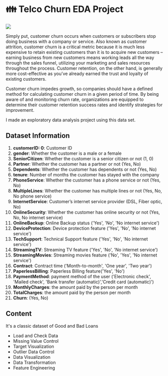 # :family: Telco Churn EDA Project 

![](https://www.actioncoachlisboa.pt/wp-content/uploads/2019/11/ActionCOACHLisbaoa_Servic%CC%A7o-ao-Cliente.jpg)

Simply put, customer churn occurs when customers or subscribers stop doing business with a company or service. Also known as customer attrition, customer churn is a critical metric because it is much less expensive to retain 
existing customers than it is to acquire new customers – earning business from new customers means working leads all the way through the sales funnel, utilizing your marketing and sales resources throughout the process. 
Customer retention, on the other hand, is generally more cost-effective as you’ve already earned the trust and loyalty of existing customers.

Customer churn impedes growth, so companies should have a defined method for calculating customer churn in a given period of time. By being aware of and monitoring churn rate, organizations are equipped to determine their customer 
retention success rates and identify strategies for improvement.

I made an exploratory data analysis project using this data set.


## Dataset Information

1. **customerID: 0**: Customer ID 
1. **gender**: Whether the customer is a male or a female
1. **SeniorCitizen**: Whether the customer is a senior citizen or not (1, 0)
1. **Partner**: Whether the customer has a partner or not (Yes, No)
1. **Dependents**: Whether the customer has dependents or not (Yes, No)
1. **tenure**: Number of months the customer has stayed with the company
1. **PhoneService**: Whether the customer has a phone service or not (Yes, No)
1. **MultipleLines**: Whether the customer has multiple lines or not (Yes, No, No phone service)
1. **InternetService**: Customer’s internet service provider (DSL, Fiber optic, No)
1. **OnlineSecurity**: Whether the customer has online security or not (Yes, No, No internet service)
1. **OnlineBackup**: Online Backup status  ('Yes', 'No', 'No internet service')
1. **DeviceProtection**: Device protection feature ('Yes', 'No', 'No internet service')
1. **TechSupport**: Technical Support feature ('Yes', 'No', 'No internet service')
1. **StreamingTV**: Streaming TV feature ('Yes', 'No', 'No internet service')
1. **StreamingMovies**: Streaming movies feature ('No', 'Yes', 'No internet service')
1. **Contract**: Contract time ('Month-to-month', 'One year', 'Two year')
1. **PaperlessBilling**: Paperless Billing feature('Yes', 'No')
1. **PaymentMethod**: payment method of the user ('Electronic check', 'Mailed check', 'Bank transfer (automatic)','Credit card (automatic)')
1. **MonthlyCharges**: the amount paid by the person per month
1. **TotalCharges**: the amount paid by the person per month
1. **Churn**:  (Yes, No)

## Content

It's a classic dataset of Good and Bad Loans

* Load and Check Data
* Missing Value Control
* Target Visualization
* Outlier Data Control
* Data Visualization
* Data Transformation
* Feature Engineering
